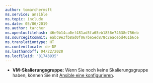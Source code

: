 ```yaml
---
author: tomarchermsft
ms.service: ansible
ms.topic: include
ms.date: 05/06/2019
ms.author: tarcher
ms.openlocfilehash: 46e9b14ca0ef481ad5fa65eb1856e74638e756eb
ms.sourcegitcommit: eabc9e3fb8ad0f067be5ed878c2eacebd461b6ce
ms.translationtype: HT
ms.contentlocale: de-DE
ms.lasthandoff: 04/22/2020
ms.locfileid: "81743935"
---
```

- **VM-Skalierungsgruppe:** Wenn Sie noch keine Skalierungsgruppe haben, können Sie mit [Ansible eine konfigurieren](/articles/ansible/vm-scale-set-configure.md).